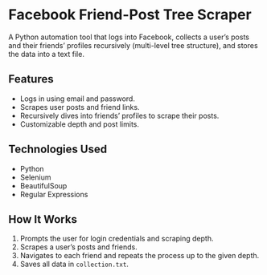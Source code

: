 # Facebook Friend-Post Tree Scraper

A Python automation tool that logs into Facebook, collects a user’s posts and their friends’ profiles recursively (multi-level tree structure), and stores the data into a text file.

## Features
- Logs in using email and password.
- Scrapes user posts and friend links.
- Recursively dives into friends’ profiles to scrape their posts.
- Customizable depth and post limits.

## Technologies Used
- Python
- Selenium
- BeautifulSoup
- Regular Expressions

## How It Works
1. Prompts the user for login credentials and scraping depth.
2. Scrapes a user’s posts and friends.
3. Navigates to each friend and repeats the process up to the given depth.
4. Saves all data in `collection.txt`.

